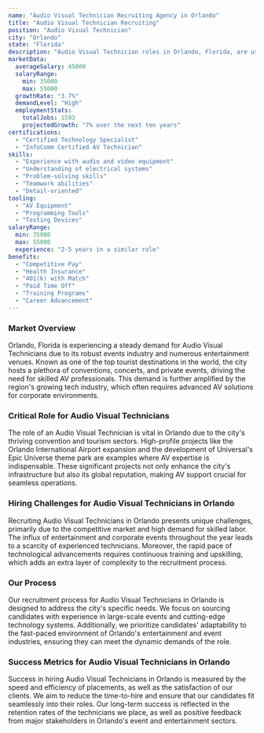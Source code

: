 ```yaml
---
name: "Audio Visual Technician Recruiting Agency in Orlando"
title: "Audio Visual Technician Recruiting"
position: "Audio Visual Technician"
city: "Orlando"
state: "Florida"
description: "Audio Visual Technician roles in Orlando, Florida, are usually required for setting up, operating, maintaining and repairing equipment used to enhance live events, such as microphones, video recorders, projectors, lighting and sound mixing equipment."
marketData:
  averageSalary: 45000
  salaryRange:
    min: 35000
    max: 55000
  growthRate: "3.7%"
  demandLevel: "High"
  employmentStats:
    totalJobs: 1593
    projectedGrowth: "7% over the next ten years"
certifications:
  - "Certified Technology Specialist"
  - "InfoComm Certified AV Technician"
skills:
  - "Experience with audio and video equipment"
  - "Understanding of electrical systems"
  - "Problem-solving skills"
  - "Teamwork abilities"
  - "Detail-oriented"
tooling:
  - "AV Equipment"
  - "Programming Tools"
  - "Testing Devices"
salaryRange:
  min: 35000
  max: 55000
  experience: "2-5 years in a similar role"
benefits:
  - "Competitive Pay"
  - "Health Insurance"
  - "401(k) with Match"
  - "Paid Time Off"
  - "Training Programs"
  - "Career Advancement"
---
```


### Market Overview
Orlando, Florida is experiencing a steady demand for Audio Visual Technicians due to its robust events industry and numerous entertainment venues. Known as one of the top tourist destinations in the world, the city hosts a plethora of conventions, concerts, and private events, driving the need for skilled AV professionals. This demand is further amplified by the region's growing tech industry, which often requires advanced AV solutions for corporate environments.

### Critical Role for Audio Visual Technicians
The role of an Audio Visual Technician is vital in Orlando due to the city's thriving convention and tourism sectors. High-profile projects like the Orlando International Airport expansion and the development of Universal's Epic Universe theme park are examples where AV expertise is indispensable. These significant projects not only enhance the city's infrastructure but also its global reputation, making AV support crucial for seamless operations.

### Hiring Challenges for Audio Visual Technicians in Orlando
Recruiting Audio Visual Technicians in Orlando presents unique challenges, primarily due to the competitive market and high demand for skilled labor. The influx of entertainment and corporate events throughout the year leads to a scarcity of experienced technicians. Moreover, the rapid pace of technological advancements requires continuous training and upskilling, which adds an extra layer of complexity to the recruitment process.

### Our Process
Our recruitment process for Audio Visual Technicians in Orlando is designed to address the city's specific needs. We focus on sourcing candidates with experience in large-scale events and cutting-edge technology systems. Additionally, we prioritize candidates' adaptability to the fast-paced environment of Orlando's entertainment and event industries, ensuring they can meet the dynamic demands of the role.

### Success Metrics for Audio Visual Technicians in Orlando
Success in hiring Audio Visual Technicians in Orlando is measured by the speed and efficiency of placements, as well as the satisfaction of our clients. We aim to reduce the time-to-hire and ensure that our candidates fit seamlessly into their roles. Our long-term success is reflected in the retention rates of the technicians we place, as well as positive feedback from major stakeholders in Orlando's event and entertainment sectors.
